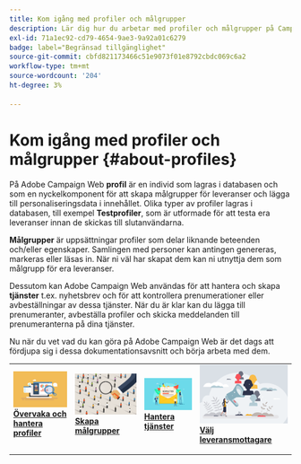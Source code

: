 ```yaml
---
title: Kom igång med profiler och målgrupper
description: Lär dig hur du arbetar med profiler och målgrupper på Campaign Web
exl-id: 71a1ec92-cd79-4654-9ae3-9a92a01c6279
badge: label="Begränsad tillgänglighet"
source-git-commit: cbfd821173466c51e9073f01e8792cbdc069c6a2
workflow-type: tm+mt
source-wordcount: '204'
ht-degree: 3%

---
```


# Kom igång med profiler och målgrupper {#about-profiles}

På Adobe Campaign Web **profil** är en individ som lagras i databasen och som en nyckelkomponent för att skapa målgrupper för leveranser och lägga till personaliseringsdata i innehållet. Olika typer av profiler lagras i databasen, till exempel **Testprofiler**, som är utformade för att testa era leveranser innan de skickas till slutanvändarna.

**Målgrupper** är uppsättningar profiler som delar liknande beteenden och/eller egenskaper. Samlingen med personer kan antingen genereras, markeras eller läsas in.  När ni väl har skapat dem kan ni utnyttja dem som målgrupp för era leveranser.

Dessutom kan Adobe Campaign Web användas för att hantera och skapa **tjänster** t.ex. nyhetsbrev och för att kontrollera prenumerationer eller avbeställningar av dessa tjänster. När du är klar kan du lägga till prenumeranter, avbeställa profiler och skicka meddelanden till prenumeranterna på dina tjänster.

Nu när du vet vad du kan göra på Adobe Campaign Web är det dags att fördjupa sig i dessa dokumentationsavsnitt och börja arbeta med dem.

<table style="table-layout:fixed"><tr style="border: 0;">
<td>
<a href="about-recipients.md">
<img src="../assets/do-not-localize/profiles-audiences-profile.png">
</a>
<div>
<a href="about-recipients.md"><strong>Övervaka och hantera profiler</strong></a>
</div>
<p>
</td>
<td>
<a href="create-audience.md">
<img alt="Lead" src="../assets/do-not-localize/profiles-audiences-audience.png">
</a>
<div><a href="create-audience.md"><strong>Skapa målgrupper</strong>
</div>
<p>
</td>
<td>
<a href="manage-services.md">
<img alt="Sällan" src="../assets/do-not-localize/profiles-audiences-service.png">
</a>
<div>
<a href="manage-services.md"><strong>Hantera tjänster</strong></a>
</div>
<p></td>
<td>
<a href="add-audience.md">
<img alt="Sällan" src="../assets/do-not-localize/profiles-audiences-deliveries.png">
</a>
<div>
<a href="add-audience.md"><strong>Välj leveransmottagare</strong></a>
</div>
<p></td>
</tr></table>
